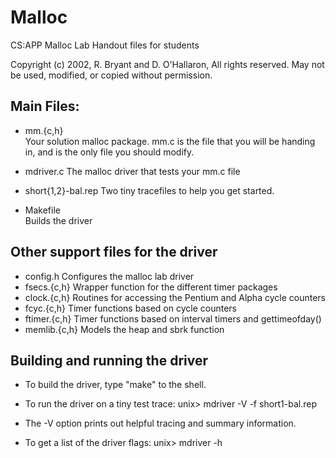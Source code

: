 # Malloc
CS:APP Malloc Lab
 Handout files for students

 Copyright (c) 2002, R. Bryant and D. O'Hallaron, All rights reserved.
 May not be used, modified, or copied without permission.

## Main Files:

+ mm.{c,h}	
	Your solution malloc package. mm.c is the file that you
	will be handing in, and is the only file you should modify.

+ mdriver.c	
	The malloc driver that tests your mm.c file

+ short{1,2}-bal.rep
	Two tiny tracefiles to help you get started. 

+ Makefile	
	Builds the driver

## Other support files for the driver

+ config.h	Configures the malloc lab driver
+ fsecs.{c,h}	Wrapper function for the different timer packages
+ clock.{c,h}	Routines for accessing the Pentium and Alpha cycle counters
+ fcyc.{c,h}	Timer functions based on cycle counters
+ ftimer.{c,h}	Timer functions based on interval timers and gettimeofday()
+ memlib.{c,h}	Models the heap and sbrk function

## Building and running the driver

+ To build the driver, type "make" to the shell.

+ To run the driver on a tiny test trace: unix> mdriver -V -f short1-bal.rep

+ The -V option prints out helpful tracing and summary information.

+ To get a list of the driver flags: unix> mdriver -h

